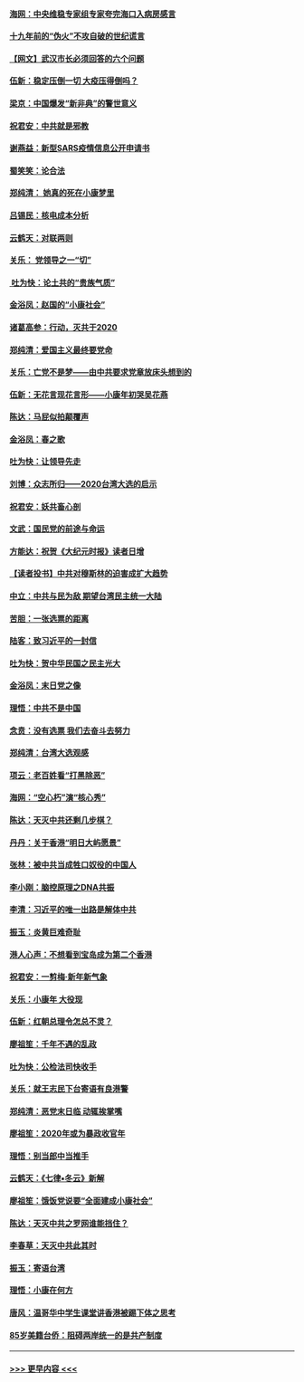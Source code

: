 #### [海网：中央维稳专家组专家夸完海口入病房感言](../pages/nsc993/n11815138.md?t=01240244) 
#### [十九年前的“伪火”不攻自破的世纪谎言](../pages/nsc993/n11813238.md?t=01240244) 
#### [【网文】武汉市长必须回答的六个问题](../pages/nsc993/n11813848.md?t=01240244) 
#### [伍新：稳定压倒一切 大疫压得倒吗？](../pages/nsc993/n11812634.md?t=01240244) 
#### [梁京：中国爆发“新非典”的警世意义](../pages/nsc993/n11812554.md?t=01240244) 
#### [祝君安：中共就是邪教](../pages/nsc993/n11812431.md?t=01240244) 
#### [谢燕益：新型SARS疫情信息公开申请书](../pages/nsc993/n11808840.md?t=01240244) 
#### [蜀笑笑：论合法](../pages/nsc993/n11808064.md?t=01240244) 
#### [郑纯清： 她真的死在小康梦里](../pages/nsc993/n11806623.md?t=01240244) 
#### [吕锡民：核电成本分析](../pages/nsc993/n11806284.md?t=01240244) 
#### [云鹤天：对联两则](../pages/nsc993/n11805957.md?t=01240244) 
#### [关乐： 党领导之一“切”](../pages/nsc993/n11804505.md?t=01240244) 
#### [ 吐为快：论土共的“贵族气质”](../pages/nsc993/n11804490.md?t=01240244) 
#### [金浴凤：赵国的“小康社会”](../pages/nsc993/n11804452.md?t=01240244) 
#### [诸葛高参：行动，灭共于2020](../pages/nsc993/n11804120.md?t=01240244) 
#### [郑纯清：爱国主义最终要党命](../pages/nsc993/n11802197.md?t=01240244) 
#### [关乐：亡党不是梦——由中共要求党章放床头想到的](../pages/nsc993/n11802156.md?t=01240244) 
#### [伍新：无花言现花言形——小康年初哭吴花燕](../pages/nsc993/n11800044.md?t=01240244) 
#### [陈达：马屁似拍颠覆声](../pages/nsc993/n11800010.md?t=01240244) 
#### [金浴凤：春之歌](../pages/nsc993/n11797687.md?t=01240244) 
#### [吐为快：让领导先走](../pages/nsc993/n11797512.md?t=01240244) 
#### [刘博：众志所归——2020台湾大选的启示](../pages/nsc993/n11796878.md?t=01240244) 
#### [祝君安：妖共畜心剖](../pages/nsc993/n11794273.md?t=01240244) 
#### [文武：国民党的前途与命运](../pages/nsc993/n11794198.md?t=01240244) 
#### [方能达：祝贺《大纪元时报》读者日增](../pages/nsc993/n11793807.md?t=01240244) 
#### [【读者投书】中共对穆斯林的迫害成扩大趋势](../pages/nsc993/n11791371.md?t=01240244) 
#### [中立：中共与民为敌 期望台湾民主统一大陆](../pages/nsc993/n11790392.md?t=01240244) 
#### [苦胆：一张选票的距离](../pages/nsc993/n11788914.md?t=01240244) 
#### [陆客：致习近平的一封信](../pages/nsc993/n11788867.md?t=01240244) 
#### [吐为快：贺中华民国之民主光大](../pages/nsc993/n11788618.md?t=01240244) 
#### [金浴凤：末日党之像](../pages/nsc993/n11787475.md?t=01240244) 
#### [理悟：中共不是中国](../pages/nsc993/n11787463.md?t=01240244) 
#### [念贲：没有选票  我们去奋斗去努力](../pages/nsc993/n11787398.md?t=01240244) 
#### [郑纯清：台湾大选观感](../pages/nsc993/n11786210.md?t=01240244) 
#### [项云：老百姓看“打黑除恶”](../pages/nsc993/n11785398.md?t=01240244) 
#### [海网：“空心朽”演“核心秀”](../pages/nsc993/n11783874.md?t=01240244) 
#### [陈达：天灭中共还剩几步棋？](../pages/nsc993/n11783719.md?t=01240244) 
#### [丹丹：关于香港“明日大屿愿景”](../pages/nsc993/n11783273.md?t=01240244) 
#### [张林：被中共当成牲口奴役的中国人](../pages/nsc993/n11782397.md?t=01240244) 
#### [李小刚：脑控原理之DNA共振](../pages/nsc993/n11780962.md?t=01240244) 
#### [李清：习近平的唯一出路是解体中共](../pages/nsc993/n11780866.md?t=01240244) 
#### [振玉：炎黄巨难奇耻](../pages/nsc993/n11779632.md?t=01240244) 
#### [港人心声：不想看到宝岛成为第二个香港](../pages/nsc993/n11778817.md?t=01240244) 
#### [祝君安：一剪梅‧新年新气象](../pages/nsc993/n11776340.md?t=01240244) 
#### [关乐：小康年 大役现](../pages/nsc993/n11774213.md?t=01240244) 
#### [伍新：红朝总理令怎总不灵？](../pages/nsc993/n11770813.md?t=01240244) 
#### [廖祖笙：千年不遇的乱政](../pages/nsc993/n11770373.md?t=01240244) 
#### [吐为快：公检法司快收手](../pages/nsc993/n11770359.md?t=01240244) 
#### [关乐：就王志民下台寄语有良港警](../pages/nsc993/n11769903.md?t=01240244) 
#### [郑纯清：恶党末日临 动辄挨掌嘴](../pages/nsc993/n11769356.md?t=01240244) 
#### [廖祖笙：2020年或为暴政收官年](../pages/nsc993/n11768216.md?t=01240244) 
#### [理悟：别当郎中当推手](../pages/nsc993/n11768243.md?t=01240244) 
#### [云鹤天：《七律▪冬云》新解](../pages/nsc993/n11768204.md?t=01240244) 
#### [廖祖笙：饿饭党说要“全面建成小康社会”](../pages/nsc993/n11767482.md?t=01240244) 
#### [陈达：天灭中共之罗网谁能挡住？](../pages/nsc993/n11767465.md?t=01240244) 
#### [李春草：天灭中共此其时](../pages/nsc993/n11767452.md?t=01240244) 
#### [振玉：寄语台湾](../pages/nsc993/n11767432.md?t=01240244) 
#### [理悟：小康在何方](../pages/nsc993/n11767394.md?t=01240244) 
#### [唐风：温哥华中学生课堂讲香港被踢下体之思考](../pages/nsc993/n11766848.md?t=01240244) 
#### [85岁美籍台侨：阻碍两岸统一的是共产制度](../pages/nsc993/n11765043.md?t=01240244) 

----
#### [ >>> 更早内容 <<< ](../indexes/nsc993-earlier.md)
